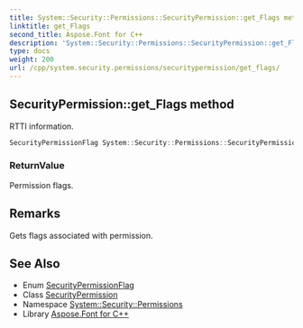 ```yaml
---
title: System::Security::Permissions::SecurityPermission::get_Flags method
linktitle: get_Flags
second_title: Aspose.Font for C++
description: 'System::Security::Permissions::SecurityPermission::get_Flags method. RTTI information in C++.'
type: docs
weight: 200
url: /cpp/system.security.permissions/securitypermission/get_flags/
---
```

## SecurityPermission::get_Flags method


RTTI information.

```cpp
SecurityPermissionFlag System::Security::Permissions::SecurityPermission::get_Flags()
```


### ReturnValue

Permission flags.
## Remarks


Gets flags associated with permission. 
## See Also

* Enum [SecurityPermissionFlag](../../securitypermissionflag/)
* Class [SecurityPermission](../)
* Namespace [System::Security::Permissions](../../)
* Library [Aspose.Font for C++](../../../)
